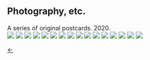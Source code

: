 ## Photography, etc.<br/>

A series of original postcards. 2020.<br/>
<img src="./images/collage-1.jpg">
<img src="./images/collage-2.jpg">
<img src="./images/collage-3.jpg">
<img src="./images/collage-4.jpg">
<img src="./images/collage-5.jpg">
<img src="./images/collage-6.jpg">
<img src="./images/collage-7.jpg">
<img src="./images/collage-8.jpg">
<img src="./images/collage-9.jpg">
<img src="./images/collage-10.jpg">
<img src="./images/collage-11.jpg">
<img src="./images/collage-12.jpg">
<img src="./images/collage-13.jpg">
<img src="./images/collage-14.jpg">
<img src="./images/collage-15.jpg">
<img src="./images/collage-16.jpg"><br/>

[&#8592;](./art)
